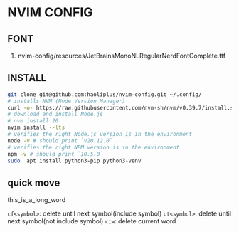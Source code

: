 # NVIM CONFIG

## FONT
1. nvim-config/resources/JetBrainsMonoNLRegularNerdFontComplete.ttf

## INSTALL

```bash
git clone git@github.com:haoliplus/nvim-config.git ~/.config/
# installs NVM (Node Version Manager)
curl -o- https://raw.githubusercontent.com/nvm-sh/nvm/v0.39.7/install.sh | bash
# download and install Node.js
# nvm install 20
nvim install --lts
# verifies the right Node.js version is in the environment
node -v # should print `v20.12.0`
# verifies the right NPM version is in the environment
npm -v # should print `10.5.0`
sudo  apt install python3-pip python3-venv
```

<!-- curl -s -L https://raw.githubusercontent.com/haoliplus/nvim-config/master/tools/install.sh | bash -->
<!-- wget -O - -o https://raw.githubusercontent.com/haoliplus/nvim-config/master/tools/install.sh | bash  -->
<!---->

## quick move
this_is_a_long_word

`cf<symbol>`: delete until next symbol(include symbol)
`ct<symbol>`: delete until next symbol(not include symbol)
`ciw`: delete current word
